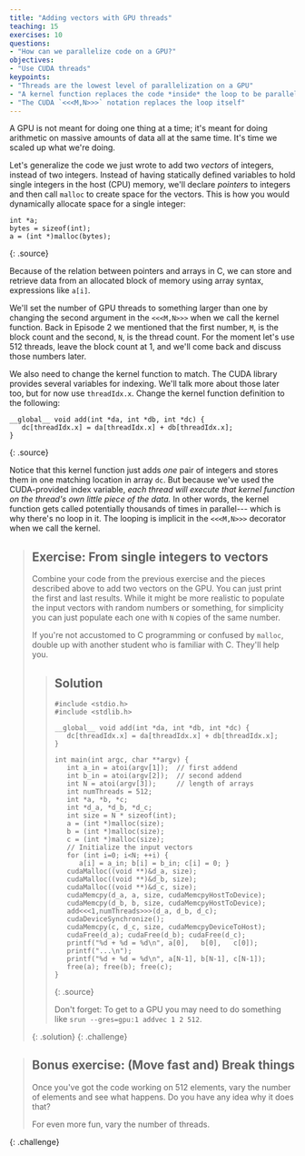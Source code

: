 ```yaml
---
title: "Adding vectors with GPU threads"
teaching: 15
exercises: 10
questions:
- "How can we parallelize code on a GPU?"
objectives:
- "Use CUDA threads"
keypoints:
- "Threads are the lowest level of parallelization on a GPU"
- "A kernel function replaces the code *inside* the loop to be parallelized"
- "The CUDA `<<<M,N>>>` notation replaces the loop itself"
---
```


A GPU is not meant for doing one thing at a time; it's meant for doing
arithmetic on massive amounts of data all at the same time. It's time we scaled
up what we're doing.

Let's generalize the code we just wrote to add two _vectors_ of integers,
instead of two integers. Instead of having statically defined variables to hold
single integers in the host (CPU) memory, we'll declare *pointers* to integers
and then call `malloc` to create space for the vectors.  This is how you would
dynamically allocate space for a single integer:

~~~
int *a; 
bytes = sizeof(int);
a = (int *)malloc(bytes); 
~~~
{: .source}

Because of the relation between pointers and arrays in C, we can store and
retrieve data from an allocated block of memory using array syntax,
expressions like `a[i]`.

We'll set the number of GPU threads to something larger than one by changing
the second argument in the `<<<M,N>>>` when we call the kernel function.  Back
in Episode 2 we mentioned that the first number, `M`, is the block count and
the second, `N`, is the thread count.  For the moment let's use 512 threads,
leave the block count at 1, and we'll come back and discuss those numbers
later.

We also need to change the kernel function to match.  The CUDA library provides
several variables for indexing.  We'll talk more about those later too, but for
now use `threadIdx.x`. Change the kernel function definition to the following:

~~~
__global__ void add(int *da, int *db, int *dc) {
   dc[threadIdx.x] = da[threadIdx.x] + db[threadIdx.x];
}
~~~
{: .source}

Notice that this kernel function just adds *one* pair of integers and stores
them in one matching location in array `dc`.  But because we've used the
CUDA-provided index variable, *each thread will execute that kernel function on
the thread's own little piece of the data.*  In other words, the kernel
function gets called potentially thousands of times in parallel--- which is why
there's no loop in it.  The looping is implicit in the `<<<M,N>>>` decorator
when we call the kernel.

> ## Exercise: From single integers to vectors
>
> Combine your code from the previous exercise and the pieces described above 
> to add two vectors on the GPU.  You can just print the first and last results.
> While it might be more realistic to populate the input vectors with random
> numbers or something, for simplicity you can just populate each one with
> `N` copies of the same number.
>
> If you're not accustomed to C programming or confused by `malloc`,
> double up with another student who is familiar with C. They'll help you.
>
> > ## Solution
> > 
> > ~~~
> > #include <stdio.h>
> > #include <stdlib.h>
> > 
> > __global__ void add(int *da, int *db, int *dc) {
> >    dc[threadIdx.x] = da[threadIdx.x] + db[threadIdx.x];
> > }
> > 
> > int main(int argc, char **argv) {
> >    int a_in = atoi(argv[1]);  // first addend
> >    int b_in = atoi(argv[2]);  // second addend
> >    int N = atoi(argv[3]);     // length of arrays
> >    int numThreads = 512;
> >    int *a, *b, *c;
> >    int *d_a, *d_b, *d_c;
> >    int size = N * sizeof(int);
> >    a = (int *)malloc(size);
> >    b = (int *)malloc(size);
> >    c = (int *)malloc(size);
> >    // Initialize the input vectors
> >    for (int i=0; i<N; ++i) {
> >       a[i] = a_in; b[i] = b_in; c[i] = 0; }
> >    cudaMalloc((void **)&d_a, size);
> >    cudaMalloc((void **)&d_b, size);
> >    cudaMalloc((void **)&d_c, size);
> >    cudaMemcpy(d_a, a, size, cudaMemcpyHostToDevice);
> >    cudaMemcpy(d_b, b, size, cudaMemcpyHostToDevice);
> >    add<<<1,numThreads>>>(d_a, d_b, d_c);
> >    cudaDeviceSynchronize();
> >    cudaMemcpy(c, d_c, size, cudaMemcpyDeviceToHost);
> >    cudaFree(d_a); cudaFree(d_b); cudaFree(d_c);
> >    printf("%d + %d = %d\n", a[0],   b[0],   c[0]);
> >    printf("...\n");
> >    printf("%d + %d = %d\n", a[N-1], b[N-1], c[N-1]);
> >    free(a); free(b); free(c);
> > }
> > ~~~
> > {: .source}
> > 
> > Don't forget: To get to a GPU you may need to do something like
> > `srun --gres=gpu:1 addvec 1 2 512`.
> >
> {: .solution}
{: .challenge}


> ## Bonus exercise: (Move fast and) Break things
> 
> Once you've got the code working on 512 elements, vary the number of elements
> and see what happens.  Do you have any idea why it does that?
>
> For even more fun, vary the number of threads.
>
{: .challenge}


